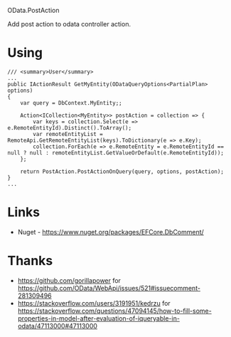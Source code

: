 OData.PostAction

Add post action to odata controller action.

# Using 

```
/// <summary>User</summary>
...
public IActionResult GetMyEntity(ODataQueryOptions<PartialPlan> options)
{
    var query = DbContext.MyEntity;;

    Action<ICollection<MyEntity>> postAction = collection => {
        var keys = collection.Select(e => e.RemoteEntityId).Distinct().ToArray();
        var remoteEntityList = RemoteApi.GetRemoteEntityList(keys).ToDictionary(e => e.Key);
        collection.ForEach(e => e.RemoteEntity = e.RemoteEntityId == null ? null : remoteEntityList.GetValueOrDefault(e.RemoteEntityId));
    };
    
    return PostAction.PostActionOnQuery(query, options, postAction);
}
...
```

# Links
* Nuget - https://www.nuget.org/packages/EFCore.DbComment/

# Thanks
* https://github.com/gorillapower for https://github.com/OData/WebApi/issues/521#issuecomment-281309496
* https://stackoverflow.com/users/3191951/kedrzu for https://stackoverflow.com/questions/47094145/how-to-fill-some-properties-in-model-after-evaluation-of-iqueryable-in-odata/47113000#47113000
